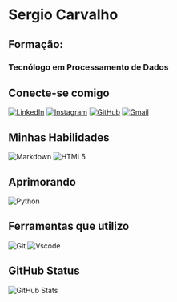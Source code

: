 # Sergio Carvalho

## Formação:
  ### Tecnólogo em Processamento de Dados
  
## Conecte-se comigo
[![LinkedIn](https://img.shields.io/badge/LinkedIn-0077B5?style=for-the-badge&logo=linkedin&logoColor=white)](https://www.linkedin.com/in/alex-hon%C3%B3rio-70a0a3303/)
[![Instagram](https://img.shields.io/badge/-Instagram-FFF?style=for-the-badge&logo=instagram)](https://www.instagram.com/_sergiocarvalho1969/)
[![GitHub](https://img.shields.io/badge/GitHub-100000?style=for-the-badge&logo=github&logoColor=white)](https://github.com/srvcarvalho)
[![Gmail](https://img.shields.io/badge/Gmail-333333?style=for-the-badge&logo=gmail&logoColor=red)](mailto:srvcarvalho@gmail.com)

## Minhas Habilidades
![Markdown](https://img.shields.io/badge/Cobol-000?style=for-the-badge&logo=markdown)
![HTML5](https://img.shields.io/badge/DB2-E34F26?style=for-the-badge&logo=html5&logoColor=white)

## Aprimorando
![Python](https://img.shields.io/badge/python-3670A0?style=for-the-badge&logo=python&logoColor=ffdd54)

## Ferramentas que utilizo
![Git](https://img.shields.io/badge/GIT-E44C30?style=for-the-badge&logo=git&logoColor=white)
![Vscode](https://img.shields.io/badge/Vscode-007ACC?style=for-the-badge&logo=visual-studio-code&logoColor=white)

## GitHub Status
![GitHub Stats](https://github-readme-stats.vercel.app/api?username=srvcarvalho&theme=transparent&bg_color=000&border_color=30A3DC&show_icons=true&icon_color=30A3DC&title_color=E94D5F&text_color=FFF)

  
